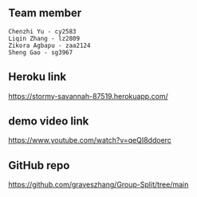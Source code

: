 ## Team member 
    Chenzhi Yu - cy2583
    Liqin Zhang - lz2809
    Zikora Agbapu - zaa2124
    Sheng Gao - sg3967
    
## Heroku link
https://stormy-savannah-87519.herokuapp.com/

## demo video link
https://www.youtube.com/watch?v=qeQI8ddoerc


## GitHub repo
https://github.com/graveszhang/Group-Split/tree/main